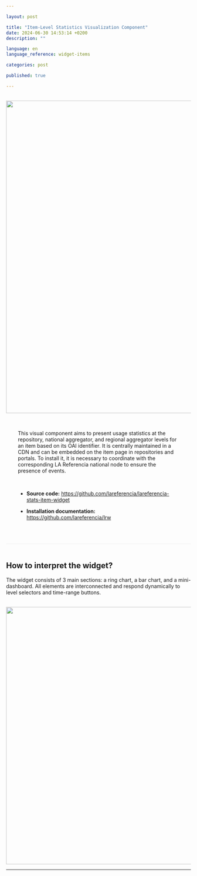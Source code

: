 ```yaml
---

layout: post

title: "Item-Level Statistics Visualization Component"  
date: 2024-06-30 14:53:14 +0200  
description: ""

language: en  
language_reference: widget-items

categories: post

published: true

---
```


<br/>

<div class="flex">

  <div>
    <img style="width: 850px" src="{{site.baseurl}}/assets/img/widget-items.png">   
  </div>

  <div style="padding: 2rem">
    <p>
      This visual component aims to present usage statistics at the repository, national aggregator, and regional aggregator levels for an item based on its OAI identifier.
      It is centrally maintained in a CDN and can be embedded on the item page in repositories and portals.
      To install it, it is necessary to coordinate with the corresponding LA Referencia national node to ensure the presence of events.
    </p>
    <br/>
    <ul>  
        <li>
          <b>Source code:</b> 
          <a href="https://github.com/lareferencia/lareferencia-stats-item-widget">
           https://github.com/lareferencia/lareferencia-stats-item-widget
          </a>
        </li>
    </ul>
    <ul>  
        <li>
          <b>Installation documentation:</b>
          <a href="https://github.com/lareferencia/lrw">
            https://github.com/lareferencia/lrw
          </a>
        </li>
    </ul>
  </div>

</div>

<br/>
<!--more-->

<div style="border-bottom: 1px solid #eee;"></div>

<br>
<h2 style="font-weight:bold">How to interpret the widget?</h2>
<p>The widget consists of 3 main sections: a ring chart, a bar chart, and a mini-dashboard. All elements are interconnected and respond dynamically to level selectors and time-range buttons.
</p>
<br>

<div>
    <img style="width: 700px" src="{{site.baseurl}}/assets/img/widget-explanation.png">   
</div>

---
